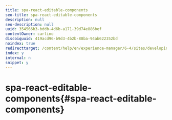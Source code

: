 ```yaml
---
title: spa-react-editable-components
seo-title: spa-react-editable-components
description: null
seo-description: null
uuid: 354566b3-bddb-4d6b-a171-39d74e886bef
contentOwner: carlino
discoiquuid: 419acd96-b9d3-4b2b-88ba-94ab622352bd
noindex: true
redirecttarget: /content/help/en/experience-manager/6-4/sites/developing/using/reference-materials
index: y
internal: n
snippet: y
---
```


# spa-react-editable-components{#spa-react-editable-components}

